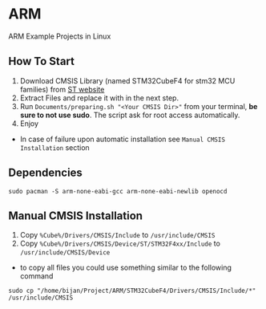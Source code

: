 # ARM
ARM Example Projects in Linux

## How To Start
1. Download CMSIS Library (named STM32CubeF4 for stm32 MCU families) from [ST website](http://www.st.com/web/en/catalog/tools/PF259242)
2. Extract Files and replace it with **<Your CMSIS Dir>** in the next step.
3. Run `Documents/preparing.sh "<Your CMSIS Dir>"` from your terminal, **be sure to not use sudo**. The script ask for root access automatically.
4. Enjoy

* In case of failure upon automatic installation see `Manual CMSIS Installation` section
## Dependencies
```
sudo pacman -S arm-none-eabi-gcc arm-none-eabi-newlib openocd
```

## Manual CMSIS Installation
1. Copy `%Cube%/Drivers/CMSIS/Include` to `/usr/include/CMSIS`
2. Copy `%Cube%/Drivers/CMSIS/Device/ST/STM32F4xx/Include` to `/usr/include/CMSIS/Device`

- to copy all files you could use something similar to the following command
```
sudo cp "/home/bijan/Project/ARM/STM32CubeF4/Drivers/CMSIS/Include/*" /usr/include/CMSIS 
```

